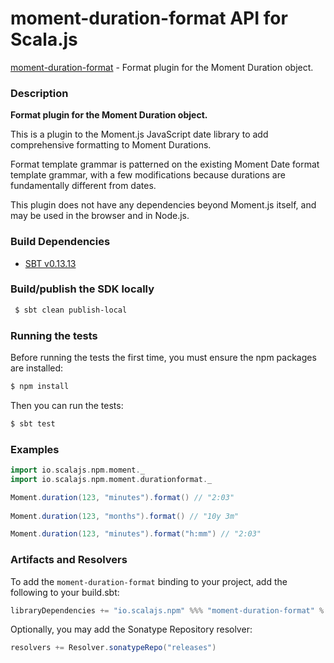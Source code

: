 moment-duration-format API for Scala.js
================================
[moment-duration-format](https://www.npmjs.com/package/moment-duration-format) - Format plugin for the Moment Duration object.
                                                                                 
### Description

**Format plugin for the Moment Duration object.**

This is a plugin to the Moment.js JavaScript date library to add comprehensive formatting to Moment Durations.

Format template grammar is patterned on the existing Moment Date format template grammar, with a few modifications 
because durations are fundamentally different from dates.

This plugin does not have any dependencies beyond Moment.js itself, and may be used in the browser and in Node.js.

### Build Dependencies

* [SBT v0.13.13](http://www.scala-sbt.org/download.html)

### Build/publish the SDK locally

```bash
 $ sbt clean publish-local
```

### Running the tests

Before running the tests the first time, you must ensure the npm packages are installed:

```bash
$ npm install
```

Then you can run the tests:

```bash
$ sbt test
```

### Examples

```scala
import io.scalajs.npm.moment._
import io.scalajs.npm.moment.durationformat._

Moment.duration(123, "minutes").format() // "2:03"
 
Moment.duration(123, "months").format() // "10y 3m"

Moment.duration(123, "minutes").format("h:mm") // "2:03"
```

### Artifacts and Resolvers

To add the `moment-duration-format` binding to your project, add the following to your build.sbt:  

```sbt
libraryDependencies += "io.scalajs.npm" %%% "moment-duration-format" % "0.4.0"
```

Optionally, you may add the Sonatype Repository resolver:

```sbt   
resolvers += Resolver.sonatypeRepo("releases") 
```